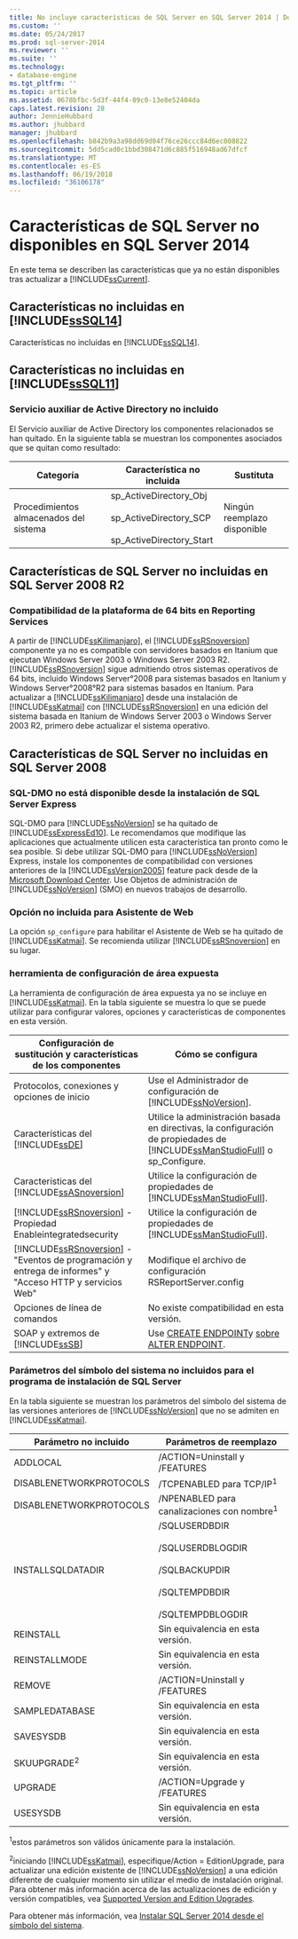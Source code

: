 ```yaml
---
title: No incluye características de SQL Server en SQL Server 2014 | Documentos de Microsoft
ms.custom: ''
ms.date: 05/24/2017
ms.prod: sql-server-2014
ms.reviewer: ''
ms.suite: ''
ms.technology:
- database-engine
ms.tgt_pltfrm: ''
ms.topic: article
ms.assetid: 0678bfbc-5d3f-44f4-89c0-13e8e52404da
caps.latest.revision: 28
author: JennieHubbard
ms.author: jhubbard
manager: jhubbard
ms.openlocfilehash: b842b9a3a98dd69d04f76ce26ccc84d6ec008822
ms.sourcegitcommit: 5dd5cad0c1bbd308471d6c885f516948ad67dfcf
ms.translationtype: MT
ms.contentlocale: es-ES
ms.lasthandoff: 06/19/2018
ms.locfileid: "36106178"
---
```

# <a name="discontinued-sql-server-features-in-sql-server-2014"></a>Características de SQL Server no disponibles en SQL Server 2014
  En este tema se describen las características que ya no están disponibles tras actualizar a [!INCLUDE[ssCurrent](../includes/sscurrent-md.md)].  
  
## <a name="discontinued-features-in-includesssql14includessssql14-mdmd"></a>Características no incluidas en [!INCLUDE[ssSQL14](../includes/sssql14-md.md)]  
 Características no incluidas en [!INCLUDE[ssSQL14](../includes/sssql14-md.md)].  
  
## <a name="discontinued-features-in-includesssql11includessssql11-mdmd"></a>Características no incluidas en [!INCLUDE[ssSQL11](../includes/sssql11-md.md)]  
  
### <a name="discontinued-active-directory-helper-service"></a>Servicio auxiliar de Active Directory no incluido  
 El Servicio auxiliar de Active Directory los componentes relacionados se han quitado. En la siguiente tabla se muestran los componentes asociados que se quitan como resultado:  
  
|Categoría|Característica no incluida|Sustituta|  
|--------------|--------------------------|-----------------|  
|Procedimientos almacenados del sistema|sp_ActiveDirectory_Obj<br /><br /> sp_ActiveDirectory_SCP<br /><br /> sp_ActiveDirectory_Start|Ningún reemplazo disponible|  
  
## <a name="discontinued-features-in-sql-server-2008-r2"></a>Características de SQL Server no incluidas en SQL Server 2008 R2  
  
### <a name="64-bit-platform-support-in-reporting-services"></a>Compatibilidad de la plataforma de 64 bits en Reporting Services  
 A partir de [!INCLUDE[ssKilimanjaro](../includes/sskilimanjaro-md.md)], el [!INCLUDE[ssRSnoversion](../includes/ssrsnoversion-md.md)] componente ya no es compatible con servidores basados en Itanium que ejecutan Windows Server 2003 o Windows Server 2003 R2. [!INCLUDE[ssRSnoversion](../includes/ssrsnoversion-md.md)] sigue admitiendo otros sistemas operativos de 64 bits, incluido Windows Server°2008 para sistemas basados en Itanium y Windows Server°2008°R2 para sistemas basados en Itanium. Para actualizar a [!INCLUDE[ssKilimanjaro](../includes/sskilimanjaro-md.md)] desde una instalación de [!INCLUDE[ssKatmai](../includes/sskatmai-md.md)] con [!INCLUDE[ssRSnoversion](../includes/ssrsnoversion-md.md)] en una edición del sistema basada en Itanium de Windows Server 2003 o Windows Server 2003 R2, primero debe actualizar el sistema operativo.  
  
## <a name="discontinued-features-in-sql-server-2008"></a>Características de SQL Server no incluidas en SQL Server 2008  
  
### <a name="discontinued-sql-dmo-from-sql-server-express-installation"></a>SQL-DMO no está disponible desde la instalación de SQL Server Express  
 SQL-DMO para [!INCLUDE[ssNoVersion](../includes/ssnoversion-md.md)] se ha quitado de [!INCLUDE[ssExpressEd10](../includes/ssexpressed10-md.md)]. Le recomendamos que modifique las aplicaciones que actualmente utilicen esta característica tan pronto como le sea posible. Si debe utilizar SQL-DMO para [!INCLUDE[ssNoVersion](../includes/ssnoversion-md.md)] Express, instale los componentes de compatibilidad con versiones anteriores de la [!INCLUDE[ssVersion2005](../includes/ssversion2005-md.md)] feature pack desde de la [Microsoft Download Center](http://go.microsoft.com/fwlink/?LinkID=51230). Use Objetos de administración de [!INCLUDE[ssNoVersion](../includes/ssnoversion-md.md)] (SMO) en nuevos trabajos de desarrollo.  
  
### <a name="discontinued-option-for-web-assistant"></a>Opción no incluida para Asistente de Web  
 La opción `sp_configure` para habilitar el Asistente de Web se ha quitado de [!INCLUDE[ssKatmai](../includes/sskatmai-md.md)]. Se recomienda utilizar [!INCLUDE[ssRSnoversion](../includes/ssrsnoversion-md.md)] en su lugar.  
  
### <a name="surface-area-configuration-tool"></a>herramienta de configuración de área expuesta  
 La herramienta de configuración de área expuesta ya no se incluye en [!INCLUDE[ssKatmai](../includes/sskatmai-md.md)]. En la tabla siguiente se muestra lo que se puede utilizar para configurar valores, opciones y características de componentes en esta versión.  
  
|Configuración de sustitución y características de los componentes|Cómo se configura|  
|-------------------------------------------------|----------------------|  
|Protocolos, conexiones y opciones de inicio|Use el Administrador de configuración de [!INCLUDE[ssNoVersion](../includes/ssnoversion-md.md)].|  
|Características del [!INCLUDE[ssDE](../includes/ssde-md.md)]|Utilice la administración basada en directivas, la configuración de propiedades de [!INCLUDE[ssManStudioFull](../includes/ssmanstudiofull-md.md)] o sp_Configure.|  
|Características del [!INCLUDE[ssASnoversion](../includes/ssasnoversion-md.md)]|Utilice la configuración de propiedades de [!INCLUDE[ssManStudioFull](../includes/ssmanstudiofull-md.md)].|  
|[!INCLUDE[ssRSnoversion](../includes/ssrsnoversion-md.md)] -Propiedad Enableintegratedsecurity|Utilice la configuración de propiedades de [!INCLUDE[ssManStudioFull](../includes/ssmanstudiofull-md.md)].|  
|[!INCLUDE[ssRSnoversion](../includes/ssrsnoversion-md.md)] -"Eventos de programación y entrega de informes" y "Acceso HTTP y servicios Web"|Modifique el archivo de configuración RSReportServer.config|  
|Opciones de línea de comandos|No existe compatibilidad en esta versión.|  
|SOAP y extremos de [!INCLUDE[ssSB](../includes/sssb-md.md)]|Use [CREATE ENDPOINT](/sql/t-sql/statements/create-endpoint-transact-sql)y [sobre ALTER ENDPOINT](/sql/t-sql/statements/alter-endpoint-transact-sql).|  
  
### <a name="discontinued-command-prompt-parameters-for-sql-server-setup"></a>Parámetros del símbolo del sistema no incluidos para el programa de instalación de SQL Server  
 En la tabla siguiente se muestran los parámetros del símbolo del sistema de las versiones anteriores de [!INCLUDE[ssNoVersion](../includes/ssnoversion-md.md)] que no se admiten en [!INCLUDE[ssKatmai](../includes/sskatmai-md.md)].  
  
|Parámetro no incluido|Parámetros de reemplazo|  
|----------------------------|---------------------------|  
|ADDLOCAL|/ACTION=Uninstall y /FEATURES|  
|DISABLENETWORKPROTOCOLS|/TCPENABLED para TCP/IP<sup>1</sup>|  
|DISABLENETWORKPROTOCOLS|/NPENABLED para canalizaciones con nombre<sup>1</sup>|  
|INSTALLSQLDATADIR|/SQLUSERDBDIR<br /><br /> /SQLUSERDBLOGDIR<br /><br /> /SQLBACKUPDIR<br /><br /> /SQLTEMPDBDIR<br /><br /> /SQLTEMPDBLOGDIR|  
|REINSTALL|Sin equivalencia en esta versión.|  
|REINSTALLMODE|Sin equivalencia en esta versión.|  
|REMOVE|/ACTION=Uninstall y /FEATURES|  
|SAMPLEDATABASE|Sin equivalencia en esta versión.|  
|SAVESYSDB|Sin equivalencia en esta versión.|  
|SKUUPGRADE<sup>2</sup>|Sin equivalencia en esta versión.|  
|UPGRADE|/ACTION=Upgrade y /FEATURES|  
|USESYSDB|Sin equivalencia en esta versión.|  
  
 <sup>1</sup>estos parámetros son válidos únicamente para la instalación.  
  
 <sup>2</sup>iniciando [!INCLUDE[ssKatmai](../includes/sskatmai-md.md)], especifique/Action = EditionUpgrade, para actualizar una edición existente de [!INCLUDE[ssNoVersion](../includes/ssnoversion-md.md)] a una edición diferente de cualquier momento sin utilizar el medio de instalación original. Para obtener más información acerca de las actualizaciones de edición y versión compatibles, vea [Supported Version and Edition Upgrades](../database-engine/install-windows/supported-version-and-edition-upgrades.md).  
  
 Para obtener más información, vea [Instalar SQL Server 2014 desde el símbolo del sistema](../database-engine/install-windows/install-sql-server-from-the-command-prompt.md).  
  
  
